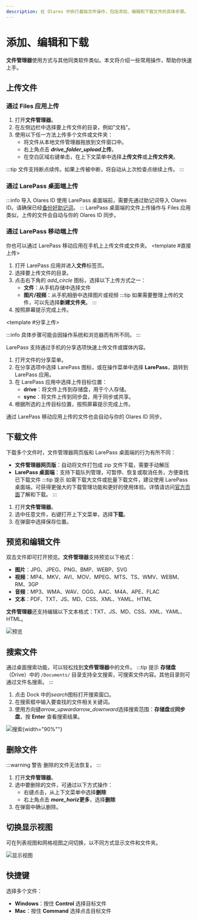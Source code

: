 ```yaml
---
description: 在 Olares 中执行基础文件操作，包括添加、编辑和下载文件的具体步骤。
---
```

# 添加、编辑和下载
**文件管理器**使用方式与其他同类软件类似。本文将介绍一些常用操作，帮助你快速上手。

## 上传文件

### 通过 Files 应用上传
1. 打开**文件管理器**。
2. 在左侧边栏中选择要上传文件的目录，例如"文档"。
3. 使用以下任一方法上传多个文件或文件夹：
   - 将文件从本地文件管理器拖放到文件窗口中。
   - 右上角点击 **<i class="material-symbols-outlined">drive_folder_upload</i>上传**。
   - 在空白区域右键单击，在上下文菜单中选择**上传文件**或**上传文件夹**。

:::tip
文件支持断点续传。如果上传被中断，将自动从上次检查点继续上传。
:::

### 通过 LarePass 桌面端上传
:::info 导入 Olares ID
使用 LarePass 桌面端前，需要先通过助记词导入 Olares ID。请确保已经[备份好助记词](../get-started/back-up-mnemonics.md)。
:::
LarePass 桌面端的文件上传操作与 Files 应用类似，上传的文件会自动与你的 Olares ID 同步。

### 通过 LarePass 移动端上传
你也可以通过 LarePass 移动应用在手机上上传文件或文件夹。
<Tabs>
<template #直接上传>

1. 打开 LarePass 应用并进入**文件**标签页。
2. 选择要上传文件的目录。
3. 点击右下角的 <i class="material-symbols-outlined">add_circle</i> 图标，选择以下上传方式之一：
   - **文件**：从手机存储中选择文件
   - **图片/视频**：从手机相册中选择图片或视频
  :::tip
  如果需要整理上传的文件，可以先选择**新建文件夹**。
  :::
4. 按照屏幕提示完成上传。
</template>

<template #分享上传>

:::info
具体步骤可能会因操作系统和浏览器而有所不同。
:::

LarePass 支持通过手机的分享选项快速上传文件或媒体内容。
1. 打开文件的分享菜单。
2. 在分享选项中选择 LarePass 图标，或在操作菜单中选择 **LarePass**，跳转到 LarePass 应用。
3. 在 LarePass 应用中选择上传目标位置：
    - **drive**：将文件上传到存储盘，用于个人存储。
    - **sync**：将文件上传到同步盘，用于同步或共享。
4. 根据所选的上传目标位置，按照屏幕提示完成上传。
</template>
</Tabs>

通过 LarePass 移动应用上传的文件也会自动与你的 Olares ID 同步。
## 下载文件
下载多个文件时，文件管理器网页版和 LarePass 桌面端的行为有所不同：
* **文件管理器网页版**：自动将文件打包成 zip 文件下载，需要手动解压
* **LarePass 桌面端**：支持下载队列管理，可暂停、恢复或取消任务，方便查找已下载文件
  :::tip 提示
  如需下载大文件或批量下载文件，建议使用 LarePass 桌面端，可获得更强大的下载管理功能和更好的使用体验。详情请访问[官方页面](https://www.olares.cn/larepass)了解和下载。
  :::

1. 打开**文件管理器**。
2. 选中任意文件，右键打开上下文菜单，选择**下载**。
3. 在弹窗中选择保存位置。

## 预览和编辑文件
双击文件即可打开预览。**文件管理器**支持预览以下格式：

* **图片**：JPG、JPEG、PNG、BMP、WEBP、SVG
* **视频**：MP4、MKV、AVI、MOV、MPEG、MTS、TS、WMV、WEBM、RM、3GP
* **音频**：MP3、WMA、WAV、OGG、AAC、M4A、APE、FLAC
* **文本**：PDF、TXT、JS、MD、CSS、XML、YAML、HTML

**文件管理器**还支持编辑以下文本格式：TXT、JS、MD、CSS、XML、YAML、HTML。

![预览](/images/manual/tasks/files-preview.png#bordered)
## 搜索文件
通过桌面搜索功能，可以轻松找到**文件管理器**中的文件。
:::tip 提示
**存储盘**（Drive）中的 `/Documents/` 目录支持全文搜索，可搜索文件内容。其他目录则可通过文件名搜索。
:::
1. 点击 Dock 中的<i class="material-symbols-outlined">search</i>图标打开搜索窗口。
2. 在搜索框中输入要查找的文件相关关键词。
3. 使用方向键<i class="material-symbols-outlined">arrow_upward</i><i class="material-symbols-outlined">arrow_downward</i>选择搜索范围：**存储盘**或**同步盘**，按 **Enter** 查看搜索结果。

![搜索](/images/manual/tasks/files-search.png#bordered){width="90%""}
## 删除文件
:::warning 警告
删除的文件无法恢复。
:::
1. 打开**文件管理器**。
2. 选中要删除的文件，可通过以下方式操作：
   - 右键点击，从上下文菜单中选择**删除**
   - 右上角点击 **<i class="material-symbols-outlined">more_horiz</i>更多**，选择**删除**
3. 在弹窗中确认删除。

## 切换显示视图

可在列表视图和网格视图之间切换，以不同方式显示文件和文件夹。

![显示视图](/images/manual/tasks/files-display-view.png)
## 快捷键
选择多个文件：

* **Windows**：按住 **Control** 选择目标文件
* **Mac**：按住 **Command** 选择点击目标文件